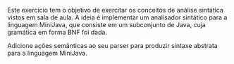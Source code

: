 Este exercício tem o objetivo de exercitar os conceitos de análise sintática vistos em sala de aula. A ideia é implementar um analisador sintático para a linguagem MiniJava, que consiste em um subconjunto de Java, cuja gramática em forma BNF foi dada.

Adicione ações semânticas ao seu parser para produzir sintaxe abstrata para a linguagem MiniJava. 

